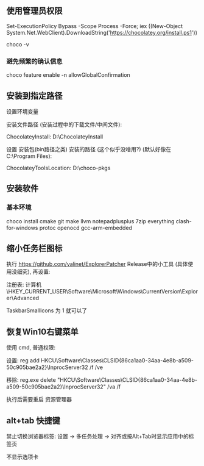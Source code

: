 ## 使用管理员权限

Set-ExecutionPolicy Bypass -Scope Process -Force; iex ((New-Object System.Net.WebClient).DownloadString('https://chocolatey.org/install.ps1'))

choco -v

### 避免频繁的确认信息

choco feature enable -n allowGlobalConfirmation

## 安装到指定路径

设置环境变量

安装文件路径 (安装过程中的下载文件/中间文件):

ChocolateyInstall: D:\ChocolateyInstall

设置 安装包(bin路径之类) 安装的路径 (这个似乎没啥用?) (默认好像在 C:\Program Files):

ChocolateyToolsLocation: D:\choco-pkgs

## 安装软件

### 基本环境

choco install cmake git make llvm notepadplusplus 7zip everything clash-for-windows protoc openocd gcc-arm-embedded

## 缩小任务栏图标

执行 https://github.com/valinet/ExplorerPatcher Release中的小工具 (具体使用没细究), 再设置:

注册表: 计算机\HKEY_CURRENT_USER\Software\Microsoft\Windows\CurrentVersion\Explorer\Advanced

TaskbarSmallIcons 为 1 就可以了

## 恢复Win10右键菜单

使用 cmd, 普通权限:

设置:
reg add HKCU\Software\Classes\CLSID\{86ca1aa0-34aa-4e8b-a509-50c905bae2a2}\InprocServer32 /f /ve

移除:
reg.exe delete "HKCU\Software\Classes\CLSID\{86ca1aa0-34aa-4e8b-a509-50c905bae2a2}\InprocServer32" /va /f

执行后需要重启 资源管理器

## alt+tab 快捷键

禁止切换浏览器标签: 设置 -> 多任务处理 -> 对齐或按Alt+Tab时显示应用中的标签页

不显示选项卡

